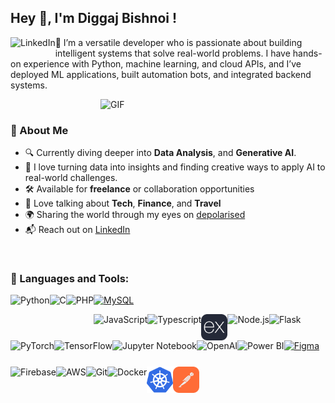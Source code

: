## Hey 👋, I'm Diggaj Bishnoi !

<a href='https://www.linkedin.com/in/diggaj-bishnoi-b84b6925a/'><img align='left' alt="LinkedIn" src="https://raw.githubusercontent.com/rahul-jha98/rahul-jha98/561d474902b59c7429ec22bb73e225696c27b202/assets/linkedin.svg" height='18px'/></a> 

🔧 I’m a versatile developer who is passionate about building intelligent systems that solve real-world problems. I have hands-on experience with Python, machine learning, and cloud APIs, and I’ve deployed ML applications, built automation bots, and integrated backend systems.
<br/>

<img align="right" alt="GIF" src="https://media0.giphy.com/media/v1.Y2lkPTc5MGI3NjExbnVzcXYyaDlqZzd5NmpzdThoNHljM3k2NXl1bWsyYTJmNW9teHJoZyZlcD12MV9pbnRlcm5hbF9naWZfYnlfaWQmY3Q9Zw/LaVp0AyqR5bGsC5Cbm/giphy.gif" width="360px"/>

<br/>


### 🎒 About Me

* 🔍 Currently diving deeper into **Data Analysis**, and **Generative AI**.
* 🎯  I love turning data into insights and finding creative ways to apply AI to real-world challenges.
* 🛠️ Available for **freelance** or collaboration opportunities
* 🧠 Love talking about **Tech**, **Finance**, and **Travel**
* 🌍 Sharing the world through my eyes on [depolarised](https://www.instagram.com/depolarised_/)
* 📬 Reach out on [LinkedIn](https://www.linkedin.com/in/diggaj-bishnoi)

<br>

### 🔨 Languages and Tools:

<!-- Programming Languages -->
<a href="https://www.python.org" target="_blank"><img align="left" alt="Python" height ="42px" src="https://raw.githubusercontent.com/rahul-jha98/github_readme_icons/main/language_and_tools/square/python/python.svg"></a>
<a href="https://www.cprogramming.com/" target="_blank"><img align="left" alt="C" height ="42px" src="https://user-images.githubusercontent.com/25181517/192106070-46255bcf-65e6-4c6b-a296-bf8d0d8fb2a7.png"></a>
<a href="https://www.mysql.com/" target="_blank"><img src="https://raw.githubusercontent.com/Thomas-George-T/Thomas-George-T/master/assets/mysql.svg" alt="MySQL" height='42px'/></a>
<a href="https://www.php.net/" target="_blank"><img align="left" src="https://symbols.getvecta.com/stencil_28/61_sql-database-generic.90b41636a8.png" alt="PHP" height="42px"/></a> 

<!-- Backend & API Development -->
<a href="https://developer.mozilla.org/en-US/docs/Web/JavaScript" target="_blank"><img align="left" alt="JavaScript" height ="42px" src="https://raw.githubusercontent.com/rahul-jha98/github_readme_icons/main/language_and_tools/square/javascript/javascript.svg"></a>
<a href="https://www.typescriptlang.org/" target="_blank"><img align="left" alt="Typescript" height ="42px" src="https://raw.githubusercontent.com/rahul-jha98/github_readme_icons/main/language_and_tools/square/typescript/typescript.svg"></a>
<a href="https://expressjs.com/" target="_blank"><img align="left" alt="Express" height ="42px" src="https://github.com/tandpfun/skill-icons/raw/main/icons/ExpressJS-Dark.svg"></a>
<a href="https://nodejs.org" target="_blank"><img align="left" alt="Node.js" height ="42px" src="https://raw.githubusercontent.com/rahul-jha98/github_readme_icons/main/language_and_tools/square/node/node.svg"></a>
<a href="https://flask.palletsprojects.com/en/stable/" target="_blank"><img src="https://camo.githubusercontent.com/f88b677ff3ec3c33f3bcce9db1d969417cf1a8b4fcf9303aad5deaff626cc4b8/68747470733a2f2f696d672e69636f6e73382e636f6d2f3f73697a653d3130302669643d6577474f436c55746d46583426666f726d61743d706e6726636f6c6f723d303030303030" align="left" alt="Flask" height='42px'/></a>

<!-- AI, ML & Generative AI -->
<a href="https://pytorch.org/" target="_blank"><img align="left" src="https://raw.githubusercontent.com/rahul-jha98/github_readme_icons/main/language_and_tools/square/pytorch/pytorch.svg" alt="PyTorch" height="42px"/></a> 
<a href="https://www.tensorflow.org" target="_blank"><img align="left" src="https://raw.githubusercontent.com/rahul-jha98/github_readme_icons/main/language_and_tools/square/tensorflow/tensorflow.svg" alt="TensorFlow" height="42px"/></a> 
<a href="https://jupyter.org/" target="_blank"><img align="left" alt="Jupyter Notebook" height ="42px" src="https://user-images.githubusercontent.com/25181517/183914128-3fc88b4a-4ac1-40e6-9443-9a30182379b7.png"></a>
<a href="https://openai.com/" target="_blank"><img align="left" alt="OpenAI" height ="42px" src="https://upload.wikimedia.org/wikipedia/commons/4/4d/OpenAI_Logo.svg"></a>

<!-- Data Analysis & BI -->
<a href="https://powerbi.microsoft.com/" target="_blank"><img align="left" alt="Power BI" height ="42px" src="https://upload.wikimedia.org/wikipedia/commons/c/cf/New_Power_BI_Logo.svg"></a>

<!-- Cloud & Backend Services -->
<a href="https://firebase.google.com/" target="_blank"><img align="left" src="https://raw.githubusercontent.com/rahul-jha98/github_readme_icons/main/language_and_tools/square/firebase/firebase.svg" alt="Firebase" height ="42px"/></a>
<a href="https://aws.amazon.com/" target="_blank"><img src="https://camo.githubusercontent.com/642a86e237f50c880c0da224a33e72abb14d3ee449a4ed738ad4fc0919dc5d81/68747470733a2f2f696d672e69636f6e73382e636f6d2f3f73697a653d3130302669643d333330333926666f726d61743d706e6726636f6c6f723d303030303030" align="left" alt="AWS" height='42px'/></a>

<!-- DevOps & Tools -->
<a href="https://git-scm.com/" target="_blank"><img src="https://raw.githubusercontent.com/rahul-jha98/github_readme_icons/main/language_and_tools/square/git-scm/git-scm.svg" align="left" alt="Git" height='42px'/></a>
<a href="https://www.docker.com/" target="_blank"><img src="https://user-images.githubusercontent.com/25181517/117207330-263ba280-adf4-11eb-9b97-0ac5b40bc3be.png" align="left" alt="Docker" height='42px'/></a>
<a href="https://kubernetes.io/" target="_blank"><img src="https://raw.githubusercontent.com/devicons/devicon/master/icons/kubernetes/kubernetes-plain.svg" align="left" alt="Kubernetes" height='42px'/></a>
<a href="https://www.postman.com/" target="_blank"><img src="https://raw.githubusercontent.com/tandpfun/skill-icons/65dea6c4eaca7da319e552c09f4cf5a9a8dab2c8/icons/Postman.svg" align="left" alt="Postman" height='42px'/></a>

<!-- Design -->
<a href="https://www.figma.com/" target="_blank"><img src="https://raw.githubusercontent.com/rahul-jha98/github_readme_icons/main/language_and_tools/square/figma/figma.svg" alt="Figma" height='42px'/></a>

